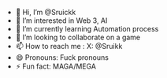 - 👋 Hi, I’m @Sruickk
- 👀 I’m interested in Web 3, AI
- 🌱 I’m currently learning Automation process
- 💞️ I’m looking to collaborate on a game
- 📫 How to reach me : X: @Sruikk
- 😄 Pronouns: Fuck pronouns
- ⚡ Fun fact: MAGA/MEGA

<!---
Sruickk/Sruickk is a ✨ special ✨ repository because its `README.md` (this file) appears on your GitHub profile.
You can click the Preview link to take a look at your changes.
--->
